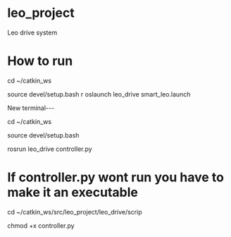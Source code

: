 # leo_project
Leo drive system

# How to run


cd ~/catkin_ws

source devel/setup.bash
r
oslaunch leo_drive smart_leo.launch

New terminal---

cd ~/catkin_ws

source devel/setup.bash

rosrun leo_drive controller.py

# If controller.py wont run you have to make it an executable

cd ~/catkin_ws/src/leo_project/leo_drive/scrip

chmod +x controller.py
